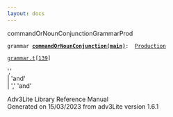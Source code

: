 ```yaml
---
layout: docs
---
```

<span class="title">commandOrNounConjunction</span><span class="type">GrammarProd</span>

`grammar `**[`commandOrNounConjunction(main)`](../object/commandOrNounConjunction(main).html)**` :   `[`Production`](../object/Production.html)

[`grammar.t`](../file/grammar.t.html)`[`[`139`](../source/grammar.t.html#139)`]`



','  
\| 'and'  
\| ',' 'and'  





Adv3Lite Library Reference Manual  
Generated on 15/03/2023 from adv3Lite version 1.6.1



